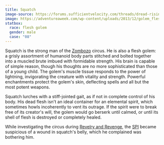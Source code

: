 ```yaml
---
title: Squatch
image-source: https://forums.sufficientvelocity.com/threads/dread-rising-of-pathfinder.21733/page-15
image: https://adventureaweek.com/wp-content/uploads/2013/12/golem_flesh_no-bg_matt_bulahao.png
statbox:
  race: flesh golem
  gender: male
  case: "08"
---
```


Squatch is the strong man of the [Zombozo](zombozo) circus. He is also a flesh
golem: a grisly assortment of humanoid body parts stitched and bolted together
into a muscled brute imbued with formidable strength. His brain is capable of
simple reason, though his thoughts are no more sophisticated than those of a
young child. The golem's muscle tissue responds to the power of lightning,
invigorating the creature with vitality and strength. Powerful enchantments
protect the golem's skin, deflecting spells and all but the most potent
weapons.

Squatch lurches with a stiff-jointed gait, as if not in complete control of his
body. His dead flesh isn't an ideal container for an elemental spirit, which
sometimes howls incoherently to vent its outrage. If the spirit were to break
free of its creator's will, the golem would go berserk until calmed, or until
its shell of flesh is destroyed or completely healed.

While investigating the circus during [Revelry and Revenge](../events/case-08),
the [SPI](../orgs/spi) became suspicious of a wound in squatch's belly, which
he complained was bothering him.
